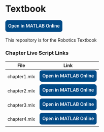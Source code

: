 # Textbook

[<img src="badge.png" width="180"/>](https://nightlyplus-matlab.mathworks.com/open/github.html?repo=matlabkandarpksk/textbook)

This repository is for the Robotics Textbook

### Chapter Live Script Links

| File | Link |
| -- | -- |
| chapter1.mlx | [<img src="badge.png" width="180"/>](https://nightlyplus-matlab.mathworks.com/open/github.html?repo=matlabkandarpksk/textbook) |
| chapter2.mlx | [<img src="badge.png" width="180"/>](https://nightlyplus-matlab.mathworks.com/open/github.html?repo=matlabkandarpksk/textbook&file=intro/chapter2.mlx) |
| chapter3.mlx | [<img src="badge.png" width="180"/>](https://nightlyplus-matlab.mathworks.com/open/github.html?repo=matlabkandarpksk/textbook&file=chapter3.mlx) |
| chapter4.mlx | [<img src="badge.png" width="180"/>](https://nightlyplus-matlab.mathworks.com/open/github.html?repo=matlabkandarpksk/textbook&file=chapter4.mlx) |
